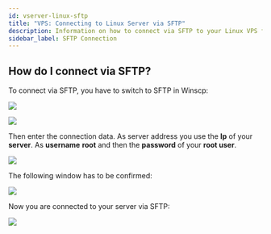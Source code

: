 ```yaml
---
id: vserver-linux-sftp
title: "VPS: Connecting to Linux Server via SFTP"
description: Information on how to connect via SFTP to your Linux VPS from ZAP-Hosting - ZAP-Hosting.com documentation
sidebar_label: SFTP Connection
---
```


## How do I connect via SFTP?

To connect via SFTP, you have to switch to SFTP in Winscp: 

![](https://screensaver01.zap-hosting.com/index.php/s/R5QRq5t8spGezE9/download/vps-sftp-3.gif)

![](https://screensaver01.zap-hosting.com/index.php/s/7HYF3ngpfcKXLZ9/preview)

Then enter the connection data. As server address you use the **Ip** of your **server**. As **username** **root** and then the **password** of your **root user**.

![](https://screensaver01.zap-hosting.com/index.php/s/boGkPkqF58CjxkD/preview)

The following window has to be confirmed:

![](https://screensaver01.zap-hosting.com/index.php/s/TQ9abPjsCXRqTGG/preview)


Now you are connected to your server via SFTP: 

![](https://screensaver01.zap-hosting.com/index.php/s/xA44qPQB6zcFc75/preview)
